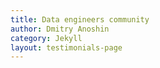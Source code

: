 ```yaml
---
title: Data engineers community
author: Dmitry Anoshin
category: Jekyll
layout: testimonials-page
---
```

